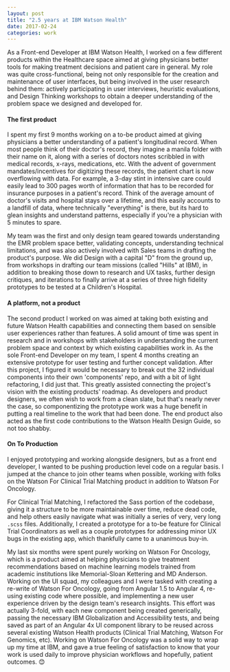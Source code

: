 ```yaml
---
layout: post
title: "2.5 years at IBM Watson Health"
date: 2017-02-24
categories: work
---
```


As a Front-end Developer at IBM Watson Health, I worked on a few different products within the Healthcare space aimed at giving physicians better tools for making treatment decisions and patient care in general. My role was quite cross-functional, being not only responsible for the creation and maintenance of user interfaces, but being involved in the user research behind them: actively participating in user interviews, heuristic evaluations, and Design Thinking workshops to obtain a deeper understanding of the problem space we designed and developed for.

#### The first product

I spent my first 9 months working on a to-be product aimed at giving physicians a better understanding of a patient's longitudinal record. When most people think of their doctor's record, they imagine a manila folder with their name on it, along with a series of doctors notes scribbled in with medical records, x-rays, medications, etc. With the advent of government mandates/incentives for digitizing these records, the patient chart is now overflowing with data. For example, a 3-day stint in intensive care could easily lead to 300 pages worth of information that has to be recorded for insurance purposes in a patient's record. Think of the average amount of doctor's visits and hospital stays over a lifetime, and this easily accounts to a landfill of data, where technically "everything" is there, but its hard to glean insights and understand patterns, especially if you're a physician with 5 minutes to spare.

My team was the first and only design team geared towards understanding the EMR problem space better, validating concepts, understanding technical limitations, and was also actively involved with Sales teams in drafting the product's purpose. We did Design with a capital "D" from the ground up, from workshops in drafting our team missions (called "Hills" at IBM), in addition to breaking those down to research and UX tasks, further design critiques, and iterations to finally arrive at a series of three high fidelity prototypes to be tested at a Children's Hospital.

#### A platform, not a product

The second product I worked on was aimed at taking both existing and future Watson Health capabilities and connecting them based on sensible user experiences rather than features. A solid amount of time was spent in research and in workshops with stakeholders in understanding the current problem space and context by which existing capabilities work in. As the sole Front-end Developer on my team, I spent 4 months creating an extensive prototype for user testing and further concept validation. After this project, I figured it would be necessary to break out the 32 individual components into their own 'components' repo, and with a bit of light refactoring, I did just that. This greatly assisted connecting the project's vision with the existing products' roadmap. As developers and product designers, we often wish to work from a clean slate, but that's nearly never the case, so componentizing the prototype work was a huge benefit in putting a real timeline to the work that had been done. The end product also acted as the first code contributions to the Watson Health Design Guide, so not too shabby.

#### On To Production

I enjoyed prototyping and working alongside designers, but as a front end developer, I wanted to be pushing production level code on a regular basis. I jumped at the chance to join other teams when possible, working with folks on the Watson For Clinical Trial Matching product in addition to Watson For Oncology.

For Clinical Trial Matching, I refactored the Sass portion of the codebase, giving it a structure to be more maintainable over time, reduce dead code, and help others easily navigate what was initially a series of very, very long `.scss` files. Additionally, I created a prototype for a to-be feature for Clinical Trial Coordinators as well as a couple prototypes for addressing minor UX bugs in the existing app, which thankfully came to a unanimous buy-in.

My last six months were spent purely working on Watson For Oncology, which is a product aimed at helping physicians to give treatment recommendations based on machine learning models trained from academic institutions like Memorial-Sloan Kettering and MD Anderson. Working on the UI squad, my colleagues and I were tasked with creating a re-write of Watson For Oncology, going from Angular 1.5 to Angular 4, re-using existing code where possible, and implementing a new user experience driven by the design team's research insights. This effort was actually 3-fold, with each new component being created generically, passing the necessary IBM Globalization and Accessibility tests, and being saved as part of an Angular 4x UI component library to be reused across several existing Watson Health products (Clinical Trial Matching, Watson For Genomics, etc). Working on Watson For Oncology was a solid way to wrap up my time at IBM, and gave a true feeling of satisfaction to know that your work is used daily to improve physician workflows and hopefully, patient outcomes. 😊
